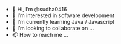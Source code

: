 - 👋 Hi, I’m @sudha0416
- 👀 I’m interested in software development
- 🌱 I’m currently learning Java / Javascript 
- 💞️ I’m looking to collaborate on ...
- 📫 How to reach me ...

<!---
sudha0416/sudha0416 is a ✨ special ✨ repository because its `README.md` (this file) appears on your GitHub profile.
You can click the Preview link to take a look at your changes.
--->
